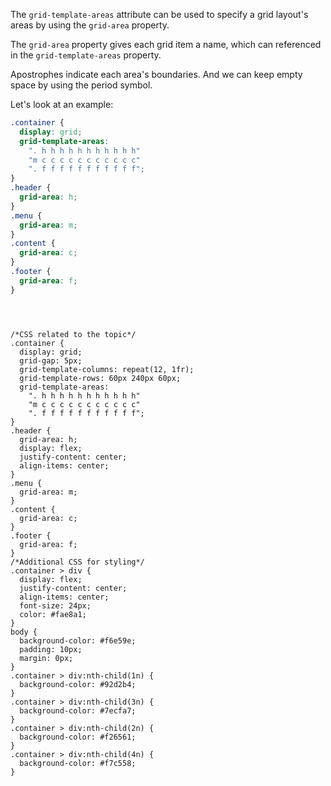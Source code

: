 The `grid-template-areas` attribute can be used to specify a grid layout's areas
by using the `grid-area` property.

The `grid-area` property gives each grid item a name, which can referenced in
the `grid-template-areas` property.

Apostrophes indicate each area's boundaries. And we can keep empty space by
using the period symbol.

Let's look at an example:

```css
.container {
  display: grid;
  grid-template-areas:
    ". h h h h h h h h h h h"
    "m c c c c c c c c c c c"
    ". f f f f f f f f f f f";
}
.header {
  grid-area: h;
}
.menu {
  grid-area: m;
}
.content {
  grid-area: c;
}
.footer {
  grid-area: f;
}
```

<codeblock language="css" type="lesson">
<code>
<panel language="html" hidden=true>
<div class="container">
  <div class="header">HEADER</div>
  <div class="menu">MENU</div>
  <div class="content">CONTENT</div>
  <div class="footer">FOOTER</div>
</div>
</panel>
<panel language="css">
/*CSS related to the topic*/
.container {
  display: grid;
  grid-gap: 5px;
  grid-template-columns: repeat(12, 1fr);
  grid-template-rows: 60px 240px 60px;
  grid-template-areas:
    ". h h h h h h h h h h h"
    "m c c c c c c c c c c c"
    ". f f f f f f f f f f f";
}
.header {
  grid-area: h;
  display: flex;
  justify-content: center;
  align-items: center;
}
.menu {
  grid-area: m;
}
.content {
  grid-area: c;
}
.footer {
  grid-area: f;
}
/*Additional CSS for styling*/
.container > div {
  display: flex;
  justify-content: center;
  align-items: center;
  font-size: 24px;
  color: #fae8a1;
}
body {
  background-color: #f6e59e;
  padding: 10px;
  margin: 0px;
}
.container > div:nth-child(1n) {
  background-color: #92d2b4;
}
.container > div:nth-child(3n) {
  background-color: #7ecfa7;
}
.container > div:nth-child(2n) {
  background-color: #f26561;
}
.container > div:nth-child(4n) {
  background-color: #f7c558;
}
</panel>
</code>
</codeblock>
